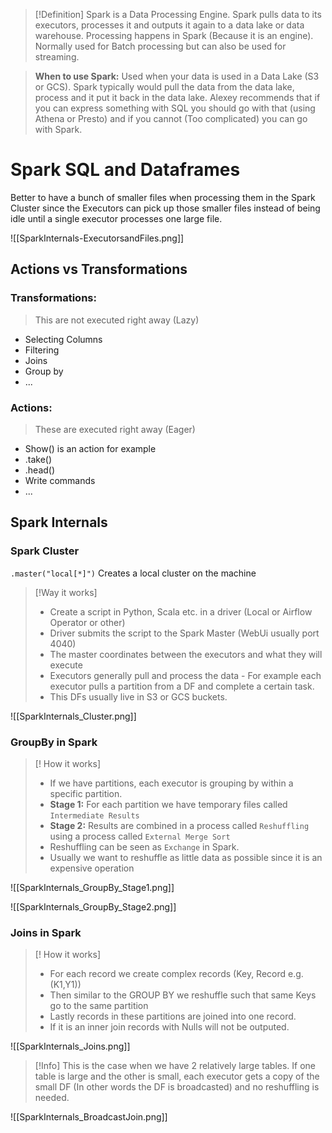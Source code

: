 
>[!Definition]
>Spark is a Data Processing Engine.
>Spark pulls data to its executors, processes it and outputs it again to a data lake or data warehouse.
>Processing happens in Spark (Because it is an engine).
>Normally used for Batch processing but can also be used for streaming.

>**When to use Spark:**
>Used when your data is used in a Data Lake (S3 or GCS). Spark typically would pull the data from the data lake, process and it put it back in the data lake.
>Alexey recommends that if you can express something with SQL you should go with that (using Athena or Presto) and if you cannot (Too complicated) you can go with Spark.


# Spark SQL and Dataframes

Better to have a bunch of smaller files when processing them in the Spark Cluster since the Executors can pick up those smaller files instead of being idle until a single executor processes one large file.

![[SparkInternals-ExecutorsandFiles.png]]

## Actions vs Transformations
### Transformations:
> This are not executed right away (Lazy)
* Selecting Columns
* Filtering
* Joins
* Group by
* ...

### Actions:
> These are executed right away (Eager)
* Show() is an action for example
* .take()
* .head()
* Write commands
* ...


## Spark Internals

### Spark Cluster
`.master("local[*]")` Creates a local cluster on the machine

>[!Way it works]
>* Create a script in Python, Scala etc. in a driver (Local or Airflow Operator or other)
>* Driver submits the script to the Spark Master (WebUi usually port 4040)
>* The master coordinates between the executors and what they will execute
>* Executors generally pull and process the data - For example each executor pulls a partition from a DF and complete a certain task.
>* This DFs usually live in S3 or GCS buckets.

![[SparkInternals_Cluster.png]]

### GroupBy in Spark

>[! How it works]
>* If we have partitions, each executor is grouping by within a specific partition.
>* **Stage 1:** For each partition we have temporary files called `Intermediate Results`
>* **Stage 2:** Results are combined in a process called `Reshuffling`  using a process called `External Merge Sort`
>* Reshuffling can be seen as `Exchange` in Spark.
>* Usually we want to reshuffle as little data as possible since it is an expensive operation


![[SparkInternals_GroupBy_Stage1.png]]

![[SparkInternals_GroupBy_Stage2.png]]


### Joins in Spark

>[! How it works]
> * For each record we create complex records (Key, Record e.g. (K1,Y1))
> * Then similar to the GROUP BY we reshuffle such that same Keys go to the same partition
> * Lastly records in these partitions are joined into one record.
> * If it is an inner join records with Nulls will not be outputed.

![[SparkInternals_Joins.png]]

>[!Info]
 >This is the case when we have 2 relatively large tables.
> If one table is large and the other is small, each executor gets a copy of the small DF (In other words the DF is broadcasted) and no reshuffling is needed.

![[SparkInternals_BroadcastJoin.png]]

